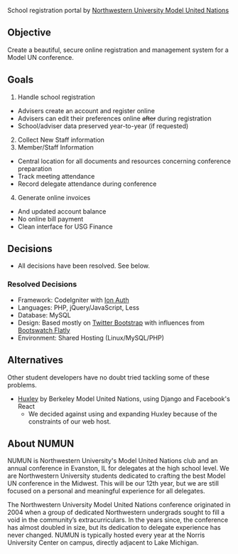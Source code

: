 School registration portal by [Northwestern University Model United Nations](http://numun.org)

Objective
----------
Create a beautiful, secure online registration and management system for a Model UN conference.

Goals
---------
1. Handle school registration
  * Advisers create an account and register online
  * Advisers can edit their preferences online ~~after~~ during registration 
  * School/adviser data preserved year-to-year (if requested)
2. Collect New Staff information
3. Member/Staff Information
  * Central location for all documents and resources concerning conference preparation
  * Track meeting attendance
  * Record delegate attendance during conference
4. Generate online invoices
  * And updated account balance
  * No online bill payment
  * Clean interface for USG Finance


Decisions
-----------
- All decisions have been resolved. See below.

### Resolved Decisions
- Framework: CodeIgniter with [Ion Auth](https://github.com/benedmunds/CodeIgniter-Ion-Auth)
- Languages: PHP, jQuery/JavaScript, Less
- Database: MySQL
- Design: Based mostly on [Twitter Bootstrap](https://github.com/twbs/bootstrap) with influences from [Bootswatch Flatly](http://bootswatch.com/flatly/)
- Environment: Shared Hosting (Linux/MySQL/PHP)

Alternatives
--------------
Other student developers have no doubt tried tackling some of these problems.
- [Huxley](https://github.com/bmun/huxley) by Berkeley Model United Nations, using Django and Facebook's React
  * We decided against using and expanding Huxley because of the constraints of our web host.

About NUMUN
-------------
NUMUN is Northwestern University's Model United Nations club and an annual conference in Evanston, IL for delegates at the high school level. We are Northwestern University students dedicated to crafting the best Model UN conference in the Midwest. This will be our 12th year, but we are still focused on a personal and meaningful experience for all delegates.

The Northwestern University Model United Nations conference originated in 2004 when a group of dedicated Northwestern undergrads sought to fill a void in the community’s extracurriculars. In the years since, the conference has almost doubled in size, but its dedication to delegate experience has never changed. NUMUN is typically hosted every year at the Norris University Center on campus, directly adjacent to Lake Michigan.

